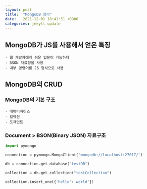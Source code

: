 ```yaml
---
layout: post
title:  "MongoDB 정리"
date:   2021-12-01 18:41:51 +0900
categories: jekyll update
---
```


## MongoDB가 JS를 사용해서 얻은 특징

    - 웹 개발자에게 쉬운 입문이 가능하다
    - BSON 자료형을 사용
    - 내부 명령어를 JS 형식으로 사용

## MongoDB의 CRUD

### MongoDB의 기본 구조

    - 데이터베이스
    - 컬렉션
    - 도큐먼트

### Document > BSON(Binary JSON) 자료구조

```python
import pymongo

connection = pymongo.MongoClient('mongodb://localhost:27017/')

db = connection.get_database("testDB")

collection = db.get_collection("testCollection")

collection.insert_one({'hello':'world'})
```